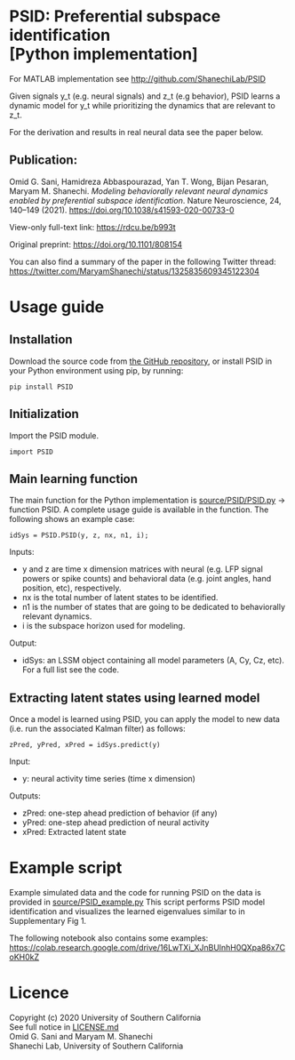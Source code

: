 # PSID: Preferential subspace identification <br/> [Python implementation]

For MATLAB implementation see http://github.com/ShanechiLab/PSID

Given signals y_t (e.g. neural signals) and z_t (e.g behavior), PSID learns a dynamic model for y_t while prioritizing the dynamics that are relevant to z_t. 

For the derivation and results in real neural data see the paper below.

## Publication: 
Omid G. Sani, Hamidreza Abbaspourazad, Yan T. Wong, Bijan Pesaran, Maryam M. Shanechi. *Modeling behaviorally relevant neural dynamics enabled by preferential subspace identification*. Nature Neuroscience, 24, 140–149 (2021). https://doi.org/10.1038/s41593-020-00733-0

View-only full-text link: https://rdcu.be/b993t

Original preprint: https://doi.org/10.1101/808154

You can also find a summary of the paper in the following Twitter thread:
https://twitter.com/MaryamShanechi/status/1325835609345122304


# Usage guide
## Installation
Download the source code from [the GitHub repository](https://github.com/ShanechiLab/PyPSID), or install PSID in your Python environment using pip, by running:
```
pip install PSID
```

## Initialization
Import the PSID module.
```
import PSID
```

## Main learning function
The main function for the Python implementation is [source/PSID/PSID.py](source/PSID/PSID.py) -> function PSID. A complete usage guide is available in the function. The following shows an example case:
```
idSys = PSID.PSID(y, z, nx, n1, i);
```
Inputs:
- y and z are time x dimension matrices with neural (e.g. LFP signal powers or spike counts) and behavioral data (e.g. joint angles, hand position, etc), respectively. 
- nx is the total number of latent states to be identified.
- n1 is the number of states that are going to be dedicated to behaviorally relevant dynamics.
- i is the subspace horizon used for modeling. 

Output:
- idSys: an LSSM object containing all model parameters (A, Cy, Cz, etc). For a full list see the code.

## Extracting latent states using learned model
Once a model is learned using PSID, you can apply the model to new data (i.e. run the associated Kalman filter) as follows:
```
zPred, yPred, xPred = idSys.predict(y)
```
Input:
- y: neural activity time series (time x dimension)

Outputs:
- zPred: one-step ahead prediction of behavior (if any)
- yPred: one-step ahead prediction of neural activity
- xPred: Extracted latent state

# Example script
Example simulated data and the code for running PSID on the data is provided in 
[source/PSID_example.py](source/PSID_example.py)
This script performs PSID model identification and visualizes the learned eigenvalues similar to in Supplementary Fig 1.

The following notebook also contains some examples:
https://colab.research.google.com/drive/16LwTXi_XJnBUlnhH0QXpa86x7CoKH0kZ

# Licence
Copyright (c) 2020 University of Southern California  
See full notice in [LICENSE.md](LICENSE.md)  
Omid G. Sani and Maryam M. Shanechi  
Shanechi Lab, University of Southern California
